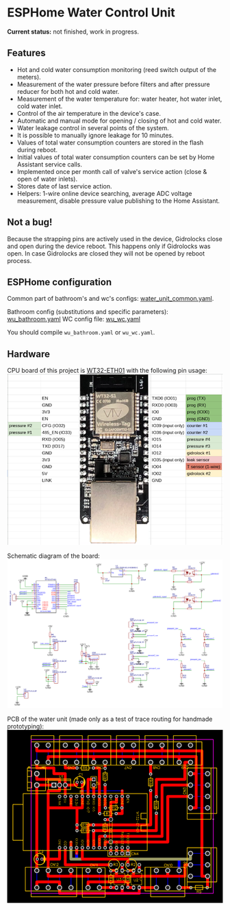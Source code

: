# ESPHome Water Control Unit

**Current status:** not finished, work in progress.


## Features
* Hot and cold water consumption monitoring (reed switch output of the meters).
* Measurement of the water pressure before filters and after pressure reducer for both hot and cold water.
* Measurement of the water temperature for: water heater, hot water inlet, cold water inlet.
* Control of the air temperature in the device's case.
* Automatic and manual mode for opening / closing of hot and cold water.
* Water leakage control in several points of the system. 
* It is possible to manually ignore leakage for 10 minutes. 
* Values of total water consumption counters are stored in the flash during reboot.
* Initial values of total water consumption counters can be set by Home Assistant service calls.
* Implemented once per month call of valve's service action (close & open of water inlets).
* Stores date of last service action.
* Helpers: 1-wire online device searching, average ADC voltage measurement, disable pressure value publishing to the Home Assistant.


## Not a bug!
Because the strapping pins are actively used in the device, Gidrolocks close and open during the device reboot. This happens only if Gidrolocks was open. In case Gidrolocks are closed they will not be opened by reboot process.


## ESPHome configuration

Common part of bathroom's and wc's configs: [water_unit_common.yaml](https://github.com/GrKoR/water_unit/blob/master/water_unit_common.yaml).

Bathroom config (substitutions and specific parameters): [wu_bathroom.yaml](https://github.com/GrKoR/water_unit/blob/master/wu_bathroom.yaml)
WC config file: [wu_wc.yaml](https://github.com/GrKoR/water_unit/blob/master/wu_wc.yaml)

You should compile `wu_bathroom.yaml` or `wu_wc.yaml`.


## Hardware

CPU board of this project is [WT32-ETH01](https://files.seeedstudio.com/products/102991455/WT32-ETH01_datasheet_V1.1-%20en.pdf) with the following pin usage:  
![esp-pinout](https://github.com/GrKoR/water_unit/blob/master/docs/water-unit-esp-pin-usage.png)


Schematic diagram of the board:  
![board-schematic](https://github.com/GrKoR/water_unit/blob/master/docs/water-unit-schematic.png)

PCB of the water unit (made only as a test of trace routing for handmade prototyping):  
![pcb-prototype](https://github.com/GrKoR/water_unit/blob/master/docs/water-unit-pcb.png)